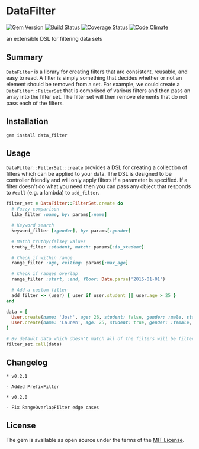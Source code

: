 # DataFilter

[![Gem Version](https://badge.fury.io/rb/data_filter.svg)](http://badge.fury.io/rb/data_filter)
[![Build Status](https://travis-ci.org/backupify/data_filter.svg)](https://travis-ci.org/backupify/data_filter)
[![Coverage Status](https://coveralls.io/repos/backupify/data_filter/badge.svg?branch=master&service=github)](https://coveralls.io/github/backupify/data_filter?branch=master)
[![Code Climate](https://codeclimate.com/github/backupify/data_filter/badges/gpa.svg)](https://codeclimate.com/github/backupify/data_filter)

an extensible DSL for filtering data sets

## Summary

`DataFilter` is a library for creating filters that are consistent, reusable, and easy to read. A filter is simply something that decides whether or not an element should be removed from a set. For example, we could create a `DataFilter::FilterSet` that is comprised of various filters and then pass an array into the filter set. The filter set will then remove elements that do not pass each of the filters.

## Installation

```
gem install data_filter
```

## Usage

`DataFilter::FilterSet::create` provides a DSL for creating a collection
of filters which can be applied to your data. The DSL is designed to be
controller friendly and will only apply filters if a parameter is specified.
If a filter doesn't do what you need then you can pass any object that responds
to `#call` (e.g. a lambda) to `add_filter`.

```rb
filter_set = DataFilter::FilterSet.create do
  # Fuzzy comparison
  like_filter :name, by: params[:name]

  # Keyword search
  keyword_filter [:gender], by: params[:gender]

  # Match truthy/falsey values
  truthy_filter :student, match: params[:is_student]

  # Check if within range
  range_filter :age, ceiling: params[:max_age]

  # Check if ranges overlap
  range_filter :start, :end, floor: Date.parse('2015-01-01')

  # Add a custom filter
  add_filter -> (user) { user if user.student || user.age > 25 }
end

data = [
  User.create(name: 'Josh', age: 26, student: false, gender: :male, start: Date.parse('2007-01-01'), end: Date.parse('2013-01-01')),
  User.create(name: 'Lauren', age: 25, student: true, gender: :female, start: Date.parse('2008-01-01'), end: Date.parse('2016-01-01'))
]

# By default data which doesn't match all of the filters will be filtered out
filter_set.call(data)
```

## Changelog

```
* v0.2.1

- Added PrefixFilter

* v0.2.0

- Fix RangeOverlapFilter edge cases
```

## License

The gem is available as open source under the terms of the [MIT License](http://opensource.org/licenses/MIT).

